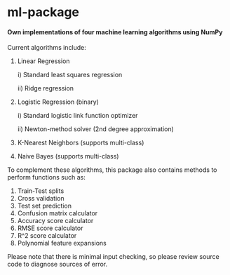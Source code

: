 # ml-package

#### Own implementations of four machine learning algorithms using NumPy

Current algorithms include:
1) Linear Regression

    i) Standard least squares regression
    
    ii) Ridge regression
2) Logistic Regression (binary)
    
    i) Standard logistic link function optimizer
    
    ii) Newton-method solver (2nd degree approximation)
    
3) K-Nearest Neighbors (supports multi-class)
4) Naive Bayes (supports multi-class)


To complement these algorithms, this package also 
contains methods to perform functions such as:
1) Train-Test splits
2) Cross validation
3) Test set prediction
4) Confusion matrix calculator
5) Accuracy score calculator
6) RMSE score calculator
7) R^2 score calculator
8) Polynomial feature expansions

Please note that there is minimal input checking, so please
review source code to diagnose sources of error.